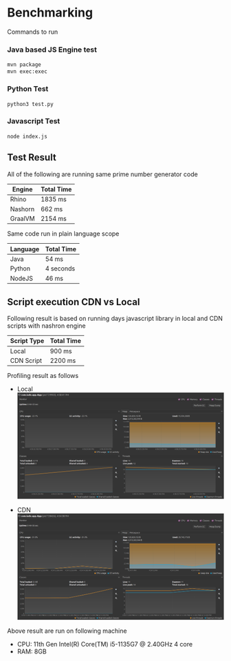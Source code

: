 # Benchmarking

Commands to run

### Java based JS Engine test

```
mvn package
mvn exec:exec
```

### Python Test

```
python3 test.py
```

### Javascript Test

```
node index.js
```

## Test Result

All of the following are running same prime number generator code

| Engine     | Total Time |
|------------|------------|
| Rhino      | 1835 ms    |
| Nashorn    | 662 ms     |
| GraalVM    | 2154 ms    |

Same code run in plain language scope

| Language | Total Time |
|----------|------------|
| Java     | 54 ms      |
| Python   | 4 seconds  |
| NodeJS   | 46 ms      |

## Script execution CDN vs Local

Following result is based on running days javascript library in local and CDN scripts with nashron engine

| Script Type | Total Time |
|-------------|------------|
| Local       | 900 ms     |
| CDN Script  | 2200 ms    |

Profiling result as follows

- Local
  ![local profile result](docs/images/local-script.png "dayjs script run via local")


- CDN
  ![local profile result](docs/images/cdn-script.png "dayjs script run via cdn")

Above result are run on following machine

- CPU: 11th Gen Intel(R) Core(TM) i5-1135G7 @ 2.40GHz 4 core
- RAM: 8GB
